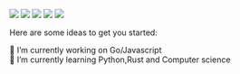 ![](http://github-profile-summary-cards.vercel.app/api/cards/profile-details?username=tmizuma&theme=github)
![](http://github-profile-summary-cards.vercel.app/api/cards/repos-per-language?username=tmizuma&theme=github&exclude=velocity,SCSS,CSS,HTML,Jupyter%20Notebook,make)
![](http://github-profile-summary-cards.vercel.app/api/cards/most-commit-language?username=tmizuma&theme=github&exclude=velocity,SCSS,CSS,HTML,Jupyter%20Notebook,make)
![](http://github-profile-summary-cards.vercel.app/api/cards/stats?username=tmizuma&theme=github)
![](http://github-profile-summary-cards.vercel.app/api/cards/productive-time?username=tmizuma&theme=github)

Here are some ideas to get you started:

🔭 I’m currently working on Go/Javascript<br>
🌱 I’m currently learning Python,Rust and Computer science
